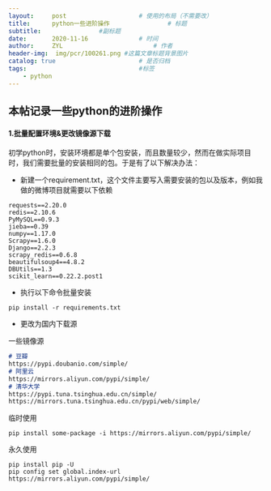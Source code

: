 ```yaml
---
layout:     post   				    # 使用的布局（不需要改）
title:      python一些进阶操作 				# 标题 
subtitle:                #副标题
date:       2020-11-16 				# 时间
author:     ZYL 						# 作者
header-img:  img/pcr/100261.png #这篇文章标题背景图片
catalog: true 						# 是否归档
tags:								#标签
    - python
---
```


## 本帖记录一些python的进阶操作

#### 1.批量配置环境&更改镜像源下载

初学python时，安装环境都是单个包安装，而且数量较少，然而在做实际项目时，我们需要批量的安装相同的包。于是有了以下解决办法：

+ 新建一个requirement.txt，这个文件主要写入需要安装的包以及版本，例如我做的微博项目就需要以下依赖

```
requests==2.20.0
redis==2.10.6
PyMySQL==0.9.3
jieba==0.39
numpy==1.17.0
Scrapy==1.6.0
Django==2.2.3
scrapy_redis==0.6.8
beautifulsoup4==4.8.2
DBUtils==1.3
scikit_learn==0.22.2.post1
```

+ 执行以下命令批量安装

```shell
pip install -r requirements.txt
```

+ 更改为国内下载源

一些镜像源

```markdown
# 豆瓣
https://pypi.doubanio.com/simple/
# 阿里云    
https://mirrors.aliyun.com/pypi/simple/
# 清华大学
https://pypi.tuna.tsinghua.edu.cn/simple/
https://mirrors.tuna.tsinghua.edu.cn/pypi/web/simple/
```
临时使用
```shell
pip install some-package -i https://mirrors.aliyun.com/pypi/simple/
```
永久使用

```shell
pip install pip -U
pip config set global.index-url https://mirrors.aliyun.com/pypi/simple/
```

